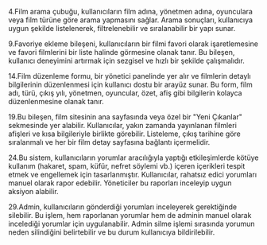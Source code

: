 4.Film arama çubuğu, kullanıcıların film adına, yönetmen adına, oyunculara veya film türüne göre arama yapmasını sağlar. Arama sonuçları, kullanıcıya uygun şekilde listelenerek, filtrelenebilir ve sıralanabilir bir yapı sunar.  

9.Favoriye ekleme bileşeni, kullanıcıların bir filmi favori olarak işaretlemesine ve favori filmlerini bir liste halinde görmesine olanak tanır. Bu bileşen, kullanıcı deneyimini artırmak için sezgisel ve hızlı bir şekilde çalışmalıdır.  

14.Film düzenleme formu, bir yönetici panelinde yer alır ve filmlerin detaylı bilgilerinin düzenlenmesi için kullanıcı dostu bir arayüz sunar. Bu form, film adı, türü, çıkış yılı, yönetmen, oyuncular, özet, afiş gibi bilgilerin kolayca düzenlenmesine olanak tanır.  

19.Bu bileşen, film sitesinin ana sayfasında veya özel bir "Yeni Çıkanlar" sekmesinde yer alabilir. Kullanıcılar, yakın zamanda yayınlanan filmleri afişleri ve kısa bilgileriyle birlikte görebilir. Listeleme, çıkış tarihine göre sıralanmalı ve her bir film detay sayfasına bağlantı içermelidir.  

24.Bu sistem, kullanıcıların yorumlar aracılığıyla yaptığı etkileşimlerde kötüye kullanım (hakaret, spam, küfür, nefret söylemi vb.) içeren içerikleri tespit etmek ve engellemek için tasarlanmıştır. Kullanıcılar, rahatsız edici yorumları manuel olarak rapor edebilir. Yöneticiler bu raporları inceleyip uygun aksiyon alabilir.  

29.Admin, kullanıcıların gönderdiği yorumları inceleyerek gerektiğinde silebilir. Bu işlem, hem raporlanan yorumlar hem de adminin manuel olarak incelediği yorumlar için uygulanabilir. Admin silme işlemi sırasında yorumun neden silindiğini belirtebilir ve bu durum kullanıcıya bildirilebilir.

